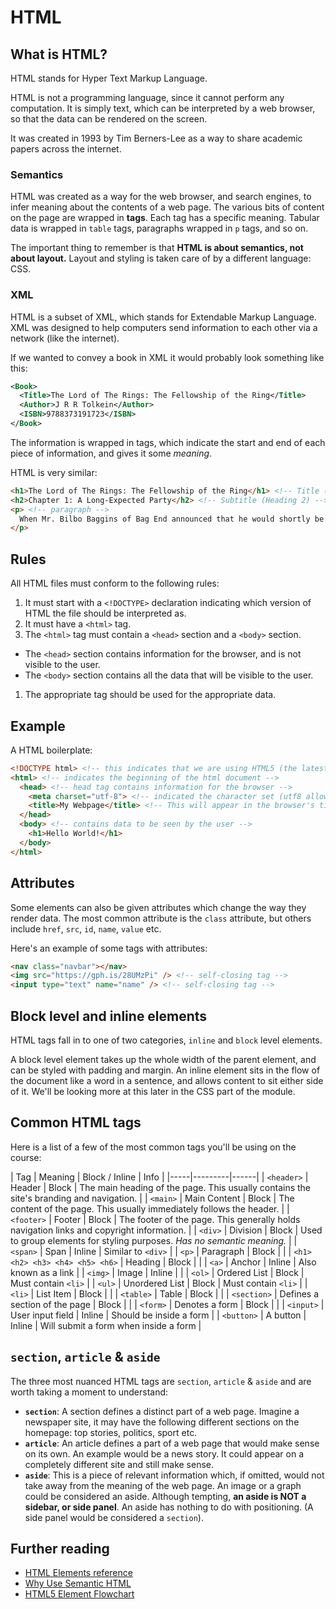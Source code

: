 # HTML

## What is HTML?

HTML stands for Hyper Text Markup Language.

HTML is not a programming language, since it cannot perform any computation. It is simply text, which can be interpreted by a web browser, so that the data can be rendered on the screen.

It was created in 1993 by Tim Berners-Lee as a way to share academic papers across the internet.

### Semantics

HTML was created as a way for the web browser, and search engines, to infer meaning about the contents of a web page. The various bits of content on the page are wrapped in **tags**. Each tag has a specific meaning. Tabular data is wrapped in `table` tags, paragraphs wrapped in `p` tags, and so on.

The important thing to remember is that **HTML is about semantics, not about layout.** Layout and styling is taken care of by a different language: CSS.

### XML

HTML is a subset of XML, which stands for Extendable Markup Language. XML was designed to help computers send information to each other via a network (like the internet).

If we wanted to convey a book in XML it would probably look something like this:

```xml
<Book>
  <Title>The Lord of The Rings: The Fellowship of the Ring</Title>
  <Author>J R R Tolkein</Author>
  <ISBN>9788373191723</ISBN>
</Book>
```

The information is wrapped in tags, which indicate the start and end of each piece of information, and gives it some _meaning_.

HTML is very similar:

```html
<h1>The Lord of The Rings: The Fellowship of the Ring</h1> <!-- Title (Heading 1) -->
<h2>Chapter 1: A Long-Expected Party</h2> <!-- Subtitle (Heading 2) -->
<p> <!-- paragraph -->
  When Mr. Bilbo Baggins of Bag End announced that he would shortly be celebrating his eleventy-first birthday with a party of special magnificence, there was much talk and excitement in Hobbiton.
</p>
```

## Rules

All HTML files must conform to the following rules:

1. It must start with a `<!DOCTYPE>` declaration indicating which version of HTML the file should be interpreted as.
1. It must have a `<html>` tag.
1. The `<html>` tag must contain a `<head>` section and a `<body>` section.
  - The `<head>` section contains information for the browser, and is not visible to the user.
  - The `<body>` section contains all the data that will be visible to the user.
1. The appropriate tag should be used for the appropriate data.

## Example

A HTML boilerplate:

```html
<!DOCTYPE html> <!-- this indicates that we are using HTML5 (the latest version of HTML)-->
<html> <!-- indicates the beginning of the html document -->
  <head> <!-- head tag contains information for the browser -->
    <meta charset="utf-8"> <!-- indicated the character set (utf8 allows emoji characters...) -->
    <title>My Webpage</title> <!-- This will appear in the browser's title bar or tab -->
  </head>
  <body> <!-- contains data to be seen by the user -->
    <h1>Hello World!</h1>
  </body>
</html>
```

## Attributes

Some elements can also be given attributes which change the way they render data. The most common attribute is the `class` attribute, but others include `href`, `src`, `id`, `name`, `value` etc.

Here's an example of some tags with attributes:

```html
<nav class="navbar"></nav>
<img src="https://gph.is/28UMzPi" /> <!-- self-closing tag -->
<input type="text" name="name" /> <!-- self-closing tag -->
```

## Block level and inline elements

HTML tags fall in to one of two categories, `inline` and `block` level elements.

A block level element takes up the whole width of the parent element, and can be styled with padding and margin. An inline element sits in the flow of the document like a word in a sentence, and allows content to sit either side of it. We'll be looking more at this later in the CSS part of the module.

## Common HTML tags

Here is a list of a few of the most common tags you'll be using on the course:

| Tag | Meaning | Block / Inline | Info |
|-----|---------|------|
| `<header>` | Header | Block | The main heading of the page. This usually contains the site's branding and navigation. |
| `<main>` | Main Content | Block | The content of the page. This usually immediately follows the header. |
| `<footer>` | Footer | Block | The footer of the page. This generally holds navigation links and copyright information. |
| `<div>` | Division  | Block | Used to group elements for styling purposes. _Has no semantic meaning._ |
| `<span>` | Span | Inline | Similar to `<div>` |
| `<p>` | Paragraph | Block |  |
| `<h1> <h2> <h3> <h4> <h5> <h6>` | Heading | Block |  |
| `<a>` | Anchor | Inline | Also known as a link |
| `<img>` | Image | Inline |  |
| `<ol>` | Ordered List | Block | Must contain `<li>` |
| `<ul>` | Unordered List | Block | Must contain `<li>` |
| `<li>` | List Item | Block |  |
| `<table>` | Table | Block |  |
| `<section>` | Defines a section of the page | Block |  |
| `<form>` | Denotes a form | Block |  |
| `<input>` | User input field | Inline | Should be inside a form |
| `<button>` | A button | Inline | Will submit a form when inside a form |

## `section`, `article` & `aside`

The three most nuanced HTML tags are `section`, `article` & `aside` and are worth taking a moment to understand:

- **`section`**: A section defines a distinct part of a web page. Imagine a newspaper site, it may have the following different sections on the homepage: top stories, politics, sport etc.
- **`article`**: An article defines a part of a web page that would make sense on its own. An example would be a news story. It could appear on a completely different site and still make sense.
- **`aside`**: This is a piece of relevant information which, if omitted, would not take away from the meaning of the web page. An image or a graph could be considered an aside. Although tempting, **an aside is NOT a sidebar, or side panel**. An aside has nothing to do with positioning. (A side panel would be considered a `section`).

## Further reading

- [HTML Elements reference](https://developer.mozilla.org/en-US/docs/Web/HTML/Element)
- [Why Use Semantic HTML](https://www.thoughtco.com/why-use-semantic-html-3468271)
- [HTML5 Element Flowchart](http://html5doctor.com/downloads/h5d-sectioning-flowchart.pdf)
